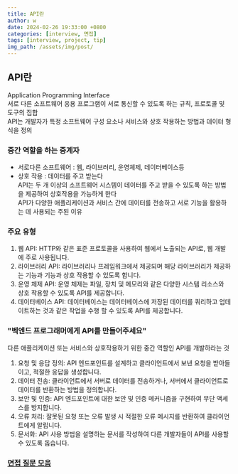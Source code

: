 ```yaml
---
title: API란
author: w
date: 2024-02-26 19:33:00 +0800
categories: [interview, 면접]
tags: [interview, project, tip]
img_path: /assets/img/post/
---
```


## API란
Application Programming Interface  
서로 다른 소프트웨어 응용 프로그램이 서로 통신할 수 있도록 하는 규칙, 프로토콜 및 도구의 집합  
API는 개발자가 특정 소프트웨어 구성 요소나 서비스와 상호 작용하는 방법과 데이터 형식을 정의

### 중간 역할을 하는 중계자  
- 서로다른 소프트웨어 : 웹, 라이브러리, 운영체제, 데이터베이스등
- 상호 작용 : 데이터를 주고 받는다  
API는 두 개 이상의 소프트웨어 시스템이 데이터를 주고 받을 수 있도록 하는 방법을 제공하여 상호작용을 가능하게 한다  
API가 다양한 애플리케이션과 서비스 간에 데이터를 전송하고 서로 기능을 활용하는 데 사용되는 주된 이유  

### 주요 유형
1. 웹 API: HTTP와 같은 표준 프로토콜을 사용하여 웹에서 노출되는 API로, 웹 개발에 주로 사용됩니다.
2. 라이브러리 API: 라이브러리나 프레임워크에서 제공되며 해당 라이브러리가 제공하는 기능과 기능과 상호 작용할 수 있도록 합니다.
3. 운영 체제 API: 운영 체제는 파일, 장치 및 메모리와 같은 다양한 시스템 리소스와 상호 작용할 수 있도록 API를 제공합니다.
4. 데이터베이스 API: 데이터베이스는 데이터베이스에 저장된 데이터를 쿼리하고 업데이트하는 것과 같은 작업을 수행 할 수 있도록 API를 제공합니다.

### "벡엔드 프로그래머에게 API를 만들어주세요"
다른 애플리케이션 또는 서비스와 상호작용하기 위한 중간 역할인 API를 개발하라는 것
1. 요청 및 응답 정의: API 엔드포인트를 설계하고 클라이언트에서 보낸 요청을 받아들이고, 적절한 응답을 생성합니다.
2. 데이터 전송: 클라이언트에서 서버로 데이터를 전송하거나, 서버에서 클라이언트로 데이터를 반환하는 방법을 정의합니다.
3. 보안 및 인증: API 엔드포인트에 대한 보안 및 인증 메커니즘을 구현하여 무단 액세스를 방지합니다.
4. 오류 처리: 잘못된 요청 또는 오류 발생 시 적절한 오류 메시지를 반환하여 클라이언트에게 알립니다.
5. 문서화: API 사용 방법을 설명하는 문서를 작성하여 다른 개발자들이 API를 사용할 수 있도록 돕습니다.


### [면접 질문 모음](/posts/면접-질문-모음)